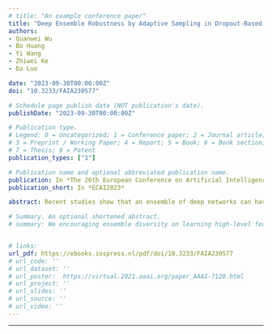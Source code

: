 ```yaml
---
# title: "An example conference paper"
title: "Deep Ensemble Robustness by Adaptive Sampling in Dropout-Based Simultaneous Training"
authors:
- Quanwei Wu
- Bo Huang
- Yi Wang
- Zhiwei Ke
- Da Luo

date: "2023-09-30T00:00:00Z"
doi: "10.3233/FAIA230577"

# Schedule page publish date (NOT publication's date).
publishDate: "2023-09-30T00:00:00Z"

# Publication type.
# Legend: 0 = Uncategorized; 1 = Conference paper; 2 = Journal article;
# 3 = Preprint / Working Paper; 4 = Report; 5 = Book; 6 = Book section;
# 7 = Thesis; 8 = Patent
publication_types: ["1"]

# Publication name and optional abbreviated publication name.
publication: In *The 26th European Conference on Artificial Intelligence*
publication_short: In *ECAI2023*

abstract: Recent studies show that an ensemble of deep networks can have better adversarial robustness by increasing the learning diversity of base models to limit adversarial transferability. However, existing schemes mostly rely on a second-order method for gradient regularization which usually involves a heavy computation overhead. In this paper, we propose a simple yet effective method which eliminates the use of a second-order optimization and significantly reduces the computation complexity of regularized simultaneous training of deep ensemble networks. For the first time, we show analytically that stochastic regularization by the proposed approach can promote both model smoothness and feature diversity of representation learning in the deep space. We also show that the proposed method is able to achieve a better gain of certified robustness. This is due to the effect of a prioritized feature selection enabled by an adaptive and continuous sampling of neuron activation among the base networks. Experimental results show that our method can improve adversarial robustness signiﬁcantly comparing with the existing ensemble models on several image benchmark datasets. The ensemble performance can be further boosted by complementing the stochastic regularization approach with other defense paradigms such as adversarial training.

# Summary. An optional shortened abstract.
# summary: We encouraging ensemble diversity on learning high-level feature representations and gradient dispersion in simultaneous training of deep ensemble networks.


# links:
url_pdf: https://ebooks.iospress.nl/pdf/doi/10.3233/FAIA230577
# url_code: ''
# url_dataset: ''
# url_poster:  https://virtual.2021.aaai.org/paper_AAAI-7120.html
# url_project: ''
# url_slides: ''
# url_source: ''
# url_video: ''
---
```

---
